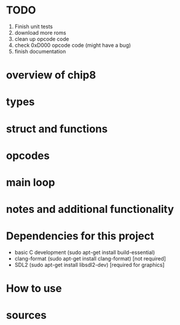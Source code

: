 # TODO
1. Finish unit tests
1. download more roms
1. clean up opcode code
1. check 0xD000 opcode code (might have a bug)
1. finish documentation

# overview of chip8

# types

# struct and functions

# opcodes

# main loop

# notes and additional functionality

# Dependencies for this project
 * basic C development (sudo apt-get install build-essential)
 * clang-format (sudo apt-get install clang-format) [not required]
 * SDL2 (sudo apt-get install libsdl2-dev) [required for graphics]

# How to use

# sources
